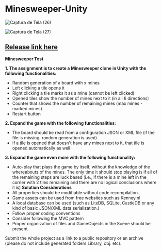 # Minesweeper-Unity

![Captura de Tela (26)](https://github.com/PeGurudado/Minesweeper-Unity/assets/43541901/46425e30-1e0a-4986-84c0-344d7114eb21)

![Captura de Tela (27)](https://github.com/PeGurudado/Minesweeper-Unity/assets/43541901/9737f485-ad09-437e-8beb-cc7dbd70a49a)

## [Release link here](https://github.com/PeGurudado/Minesweeper-Unity/releases)

**Minesweeper Test**

**1. The assignment is to create a Minesweeper clone in Unity with the following
functionalities:**
  * Random generation of a board with x mines
  * Left clicking a tile opens it
  * Right clicking a tile marks it as a mine (cannot be left clicked)
  * Opened tiles show the number of mines next to it (in all 8 directions)
  * Counter that shows the number of remaining mines (max mines - marked mines)
  * Restart button

**2. Expand the game with the following functionalities:**
  * The board should be read from a configuration JSON or XML file (if the file is
  missing, random generation is used)
  * If a tile is opened that doesn't have any mines next to it, that tile is opened
  automatically as well

**3. Expand the game even more with the following functionality:**
  * Auto-play that plays the game by itself, without the knowledge of the
  whereabouts of the mines. The only time it should stop playing is if all of the
  remaining steps are luck based (i.e., if there is a mine left in the corner with 2 tiles
  remaining and there are no logical conclusions where it is)
**Solution Considerations**
  * All properties should be modifiable without code recompilation.
  * Game assets can be used from free websites such as Kenney.nl
  * A local database can be used (such as LiteDB, SQLite, CastleDB or any kind of
  basic JSON/XML data serialization.)
  * Follow proper coding conventions
  * Consider following the MVC pattern
  * Proper organization of files and GameObjects in the Scene should be present

Submit the whole project as a link to a public repository or an archive (please do not
include generated folders Library, obj. etc).
